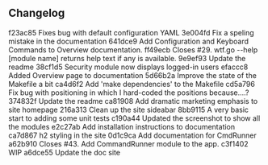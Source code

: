 ## Changelog

f23ac85 Fixes bug with default configuration YAML
3e004fd Fix a speling mistake in the documentation
641dce9 Add Configuration and Keyboard Commands to Overview documentation.
ff49ecb Closes #29. wtf.go --help [module name] returns help text if any is available.
9e9ef93 Update the readme
38cf1d5 Security module now displays logged-in users
efaccc8 Added Overview page to documentation
5d66b2a Improve the state of the Makefile a bit
ca4d6f2 Add 'make dependencies' to the Makefile
cd5a796 Fix bug with positioning in which I hard-coded the positions because....?
374832f Update the readme
ca81908 Add dramatic marketing emphasis to site homepage
216a313 Clean up the site sideabar
8bb9115 A very basic start to adding some unit tests
c190a44 Updated the screenshot to show all the modules
e2c27ab Add installation instructions to documentation
ca7d867 h2 styling in the site
0d1c9ca Add documentation for CmdRunner
a62b910 Closes #43. Add CommandRunner module to the app.
c3f1402 WIP
a6dce55 Update the doc site
